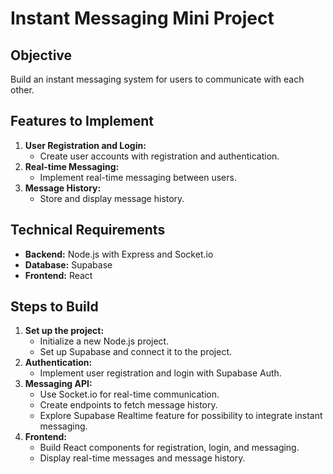 # Instant Messaging Mini Project

## Objective
Build an instant messaging system for users to communicate with each other.

## Features to Implement
1. **User Registration and Login:**
   - Create user accounts with registration and authentication.
2. **Real-time Messaging:**
   - Implement real-time messaging between users.
3. **Message History:**
   - Store and display message history.

## Technical Requirements
- **Backend:** Node.js with Express and Socket.io
- **Database:** Supabase
- **Frontend:** React

## Steps to Build
1. **Set up the project:**
   - Initialize a new Node.js project.
   - Set up Supabase and connect it to the project.
2. **Authentication:**
   - Implement user registration and login with Supabase Auth.
3. **Messaging API:**
   - Use Socket.io for real-time communication.
   - Create endpoints to fetch message history.
   - Explore Supabase Realtime feature for possibility to integrate instant messaging.
4. **Frontend:**
   - Build React components for registration, login, and messaging.
   - Display real-time messages and message history.
